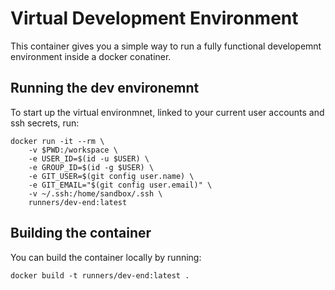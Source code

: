# Virtual Development Environment

This container gives you a simple way to run a fully functional developemnt environment inside a docker conatiner.

## Running the dev environemnt

To start up the virtual environmnet, linked to your current user accounts and ssh secrets, run:

```
docker run -it --rm \
    -v $PWD:/workspace \
    -e USER_ID=$(id -u $USER) \
    -e GROUP_ID=$(id -g $USER) \
    -e GIT_USER=$(git config user.name) \
    -e GIT_EMAIL="$(git config user.email)" \
    -v ~/.ssh:/home/sandbox/.ssh \
    runners/dev-end:latest
```

## Building the container

You can build the container locally by running:

```
docker build -t runners/dev-end:latest .
```
